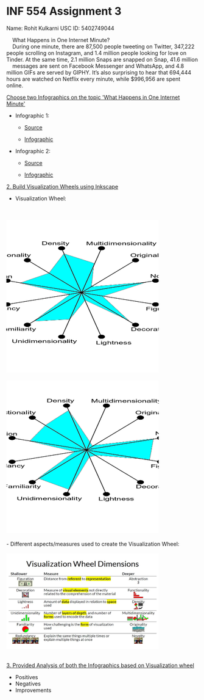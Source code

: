 # INF 554 Assignment 3

Name: Rohit Kulkarni
USC ID: 5402749044

<p>
    &nbsp;&nbsp;&nbsp;&nbsp;What Happens in One Internet Minute?<br>
    &nbsp;&nbsp;&nbsp;&nbsp;During one minute, there are 87,500 people tweeting on Twitter, 347,222 people scrolling on Instagram, and 1.4 million people looking for love on Tinder. At the same time, 2.1 million Snaps are snapped on Snap, 41.6 million &nbsp;&nbsp;&nbsp;&nbsp;messages are sent on Facebook Messenger and WhatsApp, and 4.8 million GIFs are served by GIPHY.
    It’s also surprising to hear that 694,444 hours are watched on Netflix every minute, while $996,956 are spent online. 

<u> Choose two Infographics on the topic 'What Happens in One Internet Minute' </u>

- Infographic 1: 
  - <p><a href="https://www.domo.com/blog/data-never-sleeps-4-0/">Source</a></p>
  - <p><a href="https://web-assets.domo.com/blog/wp-content/uploads/2016/06/16-blog-featured-675x400.jpg">Infographic</a></p>

- Infographic 2: 
  - <p><a href="https://www.pinterest.com.au/pin/295971006734674221/?autologin=true">Source</a></p>
  - <p><a href="https://i.pinimg.com/originals/24/10/c2/2410c2e93479ebb77994fcc357ecd14d.jpg">Infographic</a></p>

<u>2. Build Visualization Wheels using Inkscape</u>

 - Visualization Wheel: 
<br> 
<br> 

  <img src="VW1.png" width="400" height="400">
<br>
<br> 

  <img src="VW2.png" width="400" height="400">
<br>
<br>
 - Different aspects/measures used to create the Visualization Wheel: 
 <br>
 <br> 

  <img src="Wheel.JPG" width="400" height="250">
  <br>
  <br> 

<u>3. Provided Analysis of both the Infographics  based on Visualization wheel</u> 
 - Positives
 - Negatives
 - Improvements  